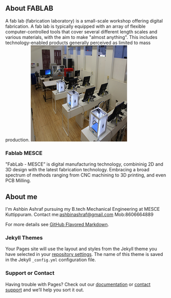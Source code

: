 ## About FABLAB
A fab lab (fabrication laboratory) is a small-scale workshop offering digital fabrication.
A fab lab is typically equipped with an array of flexible computer-controlled tools that cover several different length scales and various materials, with the aim to make "almost anything". This includes technology-enabled products generally perceived as limited to mass production.
<img src="fablab01.jpg" height="300" width="300">
### Fablab MESCE
"FabLab - MESCE” is digital manufacturing technology, combininig 2D and 3D design with the latest fabrication technology. Embracing a broad spectrum of methods ranging from CNC machining to 3D printing, and even PCB Milling.

## About me
I'm Ashbin Ashraf pursuing my B.tech Mechanical Engineering at MESCE Kuttippuram.
Contact me:ashbinashraf@gmail.com
       Mob:8606664889        








For more details see [GitHub Flavored Markdown](https://guides.github.com/features/mastering-markdown/).

### Jekyll Themes

Your Pages site will use the layout and styles from the Jekyll theme you have selected in your [repository settings](https://github.com/ashbinashraf/ashbinashraf.github.io/settings). The name of this theme is saved in the Jekyll `_config.yml` configuration file.

### Support or Contact

Having trouble with Pages? Check out our [documentation](https://help.github.com/categories/github-pages-basics/) or [contact support](https://github.com/contact) and we’ll help you sort it out.
